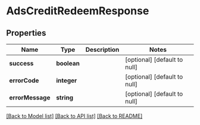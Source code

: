 # AdsCreditRedeemResponse

## Properties
Name | Type | Description | Notes
------------ | ------------- | ------------- | -------------
**success** | **boolean** |  | [optional] [default to null]
**errorCode** | **integer** |  | [optional] [default to null]
**errorMessage** | **string** |  | [optional] [default to null]

[[Back to Model list]](../README.md#documentation-for-models) [[Back to API list]](../README.md#documentation-for-api-endpoints) [[Back to README]](../README.md)


